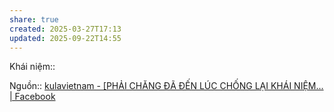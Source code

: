 ```yaml
---
share: true
created: 2025-03-27T17:13
updated: 2025-09-22T14:55
---
```

Khái niệm:: 

Nguồn:: [kulavietnam - \[PHẢI CHĂNG ĐÃ ĐẾN LÚC CHỐNG LẠI KHÁI NIỆM... \| Facebook](https://www.facebook.com/kulavietnam/posts/pfbid0SkrnZJ2LJDj8zVhN7SvSdZXPge9wDMgJeuVNPX8Vb6QrQuQnBinjcHohFEBWtQBal)